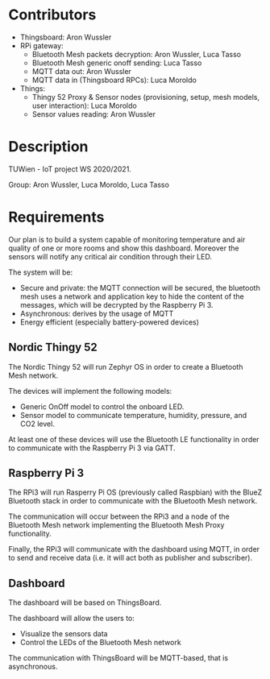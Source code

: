 # Contributors

- Thingsboard: Aron Wussler
- RPi gateway:
  - Bluetooth Mesh packets decryption: Aron Wussler, Luca Tasso
  - Bluetooth Mesh generic onoff sending: Luca Tasso
  - MQTT data out: Aron Wussler
  - MQTT data in (Thingsboard RPCs): Luca Moroldo 
- Things:
  - Thingy 52 Proxy & Sensor nodes (provisioning, setup, mesh models, user interaction): Luca Moroldo
  - Sensor values reading: Aron Wussler

# Description
TUWien - IoT project WS 2020/2021.

Group: Aron Wussler, Luca Moroldo, Luca Tasso

# Requirements
Our plan is to build a system capable of monitoring temperature and air quality of one or more rooms and show this dashboard.
Moreover the sensors will notify any critical air condition through their LED.

The system will be:
- Secure and private: the MQTT connection will be secured, the bluetooth mesh uses a network and application key to hide the content of the messages, which will be decrypted by the Raspberry Pi 3.
- Asynchronous: derives by the usage of MQTT
- Energy efficient (especially battery-powered devices)


## Nordic Thingy 52
The Nordic Thingy 52 will run Zephyr OS in order to create a Bluetooth Mesh network.

The devices will implement the following models:
- Generic OnOff model to control the onboard LED.
- Sensor model to communicate temperature, humidity, pressure, and CO2 level.

At least one of these devices will use the Bluetooth LE functionality in order to communicate with the Raspberry Pi 3 via GATT.

## Raspberry Pi 3

The RPi3 will run Rasperry Pi OS (previously called Raspbian) with the BlueZ Bluetooth stack in order to communicate with the Bluetooth Mesh network.

The communication will occur between the RPi3 and a node of the Bluetooth Mesh network implementing the Bluetooth Mesh Proxy functionality.

Finally, the RPi3 will communicate with the dashboard using MQTT, in order to send and receive data (i.e. it will act both as publisher and subscriber). 

## Dashboard
The dashboard will be based on ThingsBoard. 

The dashboard will allow the users to:
- Visualize the sensors data
- Control the LEDs of the Bluetooth Mesh network

The communication with ThingsBoard will be MQTT-based, that is asynchronous.
